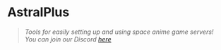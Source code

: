 # **AstralPlus**
> *Tools for easily setting up and using space anime game servers!\
> You can join our Discord [here](https://discord.gg/dVcRarJBx4)*